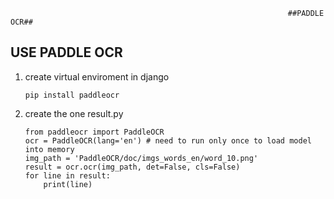                                                                   ##PADDLE OCR##
                                                                                        
 ## USE PADDLE OCR
 
 1. create virtual enviroment in django

        pip install paddleocr
        
 2. create the one result.py 
      
        from paddleocr import PaddleOCR
        ocr = PaddleOCR(lang='en') # need to run only once to load model into memory
        img_path = 'PaddleOCR/doc/imgs_words_en/word_10.png'
        result = ocr.ocr(img_path, det=False, cls=False)
        for line in result:
            print(line)
